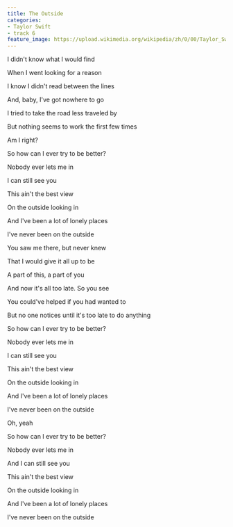 ```yaml
---
title: The Outside
categories:
- Taylor Swift
- track 6
feature_image: https://upload.wikimedia.org/wikipedia/zh/0/00/Taylor_Swift_album.jpg
--- 
```

I didn't know what I would find

When I went looking for a reason

I know I didn't read between the lines

And, baby, I've got nowhere to go

I tried to take the road less traveled by

But nothing seems to work the first few times

Am I right?

So how can I ever try to be better?

Nobody ever lets me in

I can still see you

This ain't the best view

On the outside looking in

And I've been a lot of lonely places

I've never been on the outside

You saw me there, but never knew

That I would give it all up to be

A part of this, a part of you

And now it's all too late. So you see

You could've helped if you had wanted to

But no one notices until it's too late to do anything

So how can I ever try to be better?

Nobody ever lets me in

I can still see you

This ain't the best view

On the outside looking in

And I've been a lot of lonely places

I've never been on the outside

Oh, yeah

So how can I ever try to be better?

Nobody ever lets me in

And I can still see you

This ain't the best view

On the outside looking in

And I've been a lot of lonely places

I've never been on the outside